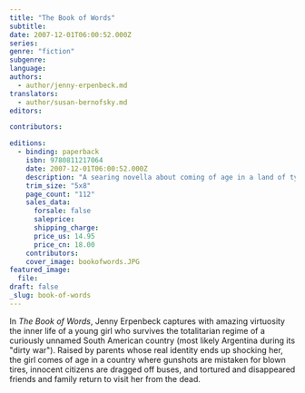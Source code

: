 ```yaml
---
title: "The Book of Words"
subtitle:
date: 2007-12-01T06:00:52.000Z
series:
genre: "fiction"
subgenre:
language:
authors:
  - author/jenny-erpenbeck.md
translators:
  - author/susan-bernofsky.md
editors:

contributors:

editions:
  - binding: paperback
    isbn: 9780811217064
    date: 2007-12-01T06:00:52.000Z
    description: "A searing novella about coming of age in a land of tyranny, by one of Germany's most brilliant young authors. "
    trim_size: "5x8"
    page_count: "112"
    sales_data:
      forsale: false
      saleprice:
      shipping_charge:
      price_us: 14.95
      price_cn: 18.00
    contributors:
    cover_image: bookofwords.JPG
featured_image:
  file:
draft: false
_slug: book-of-words
---
```


In _The Book of Words_, Jenny Erpenbeck captures with amazing virtuosity the inner life of a young girl who survives the totalitarian regime of a curiously unnamed South American country (most likely Argentina during its "dirty war"). Raised by parents whose real identity ends up shocking her, the girl comes of age in a country where gunshots are mistaken for blown tires, innocent citizens are dragged off buses, and tortured and disappeared friends and family return to visit her from the dead.

